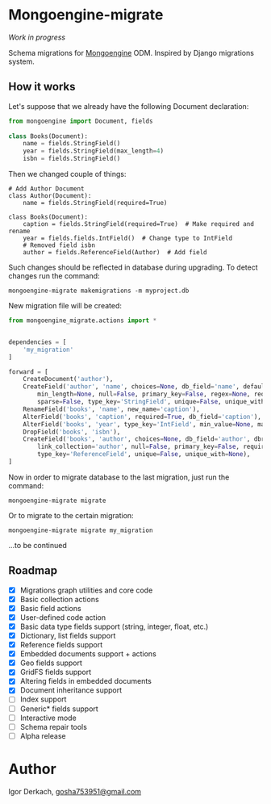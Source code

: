 # Mongoengine-migrate

*Work in progress*

Schema migrations for [Mongoengine](http://mongoengine.org/) ODM. Inspired by Django migrations system.

## How it works

Let's suppose that we already have the following Document declaration:

```python
from mongoengine import Document, fields
    
class Books(Document):
    name = fields.StringField()
    year = fields.StringField(max_length=4)
    isbn = fields.StringField()
```

Then we changed couple of things:

```
# Add Author Document
class Author(Document):
    name = fields.StringField(required=True)

class Books(Document):
    caption = fields.StringField(required=True)  # Make required and rename
    year = fields.fields.IntField()  # Change type to IntField
    # Removed field isbn
    author = fields.ReferenceField(Author)  # Add field
```

Such changes should be reflected in database during upgrading. To 
detect changes run the command:

```shell script
mongoengine-migrate makemigrations -m myproject.db 
```

New migration file will be created:

```python
from mongoengine_migrate.actions import *


dependencies = [
    'my_migration'
]

forward = [
    CreateDocument('author'),
    CreateField('author', 'name', choices=None, db_field='name', default=None, max_length=None,
        min_length=None, null=False, primary_key=False, regex=None, required=True,
        sparse=False, type_key='StringField', unique=False, unique_with=None),
    RenameField('books', 'name', new_name='caption'),
    AlterField('books', 'caption', required=True, db_field='caption'),
    AlterField('books', 'year', type_key='IntField', min_value=None, max_value=None),
    DropField('books', 'isbn'),
    CreateField('books', 'author', choices=None, db_field='author', dbref=False, default=None,
        link_collection='author', null=False, primary_key=False, required=False, sparse=False,
        type_key='ReferenceField', unique=False, unique_with=None),
]
```

Now in order to migrate database to the last migration, just run the command:

```shell script
mongoengine-migrate migrate
```

Or to migrate to the certain migration:

```shell script
mongoengine-migrate migrate my_migration
```
...to be continued 

## Roadmap

- [x] Migrations graph utilities and core code
- [x] Basic collection actions
- [x] Basic field actions
- [x] User-defined code action
- [x] Basic data type fields support (string, integer, float, etc.)
- [x] Dictionary, list fields support
- [x] Reference fields support
- [x] Embedded documents support + actions
- [x] Geo fields support
- [x] GridFS fields support
- [x] Altering fields in embedded documents
- [x] Document inheritance support
- [ ] Index support
- [ ] Generic* fields support
- [ ] Interactive mode
- [ ] Schema repair tools
- [ ] Alpha release

# Author

Igor Derkach, gosha753951@gmail.com
